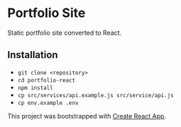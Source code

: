# Portfolio Site

Static portfolio site converted to React.

## Installation

* `git clone <repository>`
* `cd portfolio-react`
* `npm install`
* `cp src/services/api.example.js src/service/api.js`
* `cp env.example .env`

This project was bootstrapped with [Create React App](https://github.com/facebook/create-react-app).